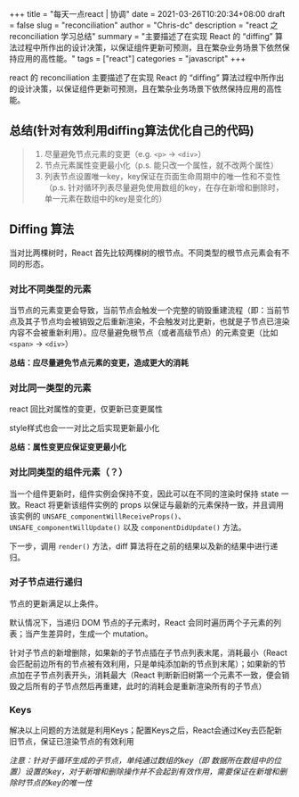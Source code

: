 +++
title = "每天一点react | 协调"
date = 2021-03-26T10:20:34+08:00
draft = false
slug = "reconciliation"
author = "Chris-dc"
description = "react 之 reconciliation 学习总结"
summary = "主要描述了在实现 React 的 “diffing” 算法过程中所作出的设计决策，以保证组件更新可预测，且在繁杂业务场景下依然保持应用的高性能。"
tags = ["react"]
categories = "javascript"
+++

react 的 reconciliation 主要描述了在实现 React 的 “diffing” 算法过程中所作出的设计决策，以保证组件更新可预测，且在繁杂业务场景下依然保持应用的高性能。

## 总结(针对有效利用diffing算法优化自己的代码)

> 1. 尽量避免节点元素的变更（e.g. `<p>` -> `<div>`）
> 2. 节点元素属性变更最小化（p.s. 能只改一个属性，就不改两个属性）
> 3. 列表节点设置唯一key，key保证在页面生命周期中的唯一性和不变性（p.s. 针对循环列表尽量避免使用数组的key，在存在新增和删除时，单一元素在数组中的key是变化的）



## Diffing 算法

当对比两棵树时，React 首先比较两棵树的根节点。不同类型的根节点元素会有不同的形态。



### 对比不同类型的元素

当节点的元素变更会导致，当前节点会触发一个完整的销毁重建流程（即：当前节点及其子节点均会被销毁之后重新渲染，不会触发对比更新，也就是子节点已渲染内容不会被重新利用）。应尽量避免根节点（或者高级节点）的元素变更（比如 `<span>` -> `<div>`）



**总结：应尽量避免节点元素的变更，造成更大的消耗**



### 对比同一类型的元素

react 回比对属性的变更，仅更新已变更属性

style样式也会一一对比之后实现更新最小化



**总结：属性变更应保证变更最小化**



### 对比同类型的组件元素（？）

当一个组件更新时，组件实例会保持不变，因此可以在不同的渲染时保持 state 一致。React 将更新该组件实例的 props 以保证与最新的元素保持一致，并且调用该实例的 `UNSAFE_componentWillReceiveProps()`、`UNSAFE_componentWillUpdate()` 以及 `componentDidUpdate()` 方法。

下一步，调用 `render()` 方法，diff 算法将在之前的结果以及新的结果中进行递归。



### 对子节点进行递归

节点的更新满足以上条件。

默认情况下，当递归 DOM 节点的子元素时，React 会同时遍历两个子元素的列表；当产生差异时，生成一个 mutation。

针对子节点的新增删除，如果新的子节点插在子节点列表末尾，消耗最小（React会匹配前边所有的节点被有效利用，只是单纯添加新的节点到末尾）；如果新的节点加在子节点列表开头，消耗最大（React 判断新旧树第一个元素不一致，便会销毁之后所有的子节点然后再重建，此时的消耗会是重新渲染所有的子节点）



### Keys

解决以上问题的方法就是利用Keys；配置Keys之后，React会通过Key去匹配新旧节点，保证已渲染节点的有效利用



*注意：针对于循环生成的子节点，单纯通过数组的key（即 数据所在数组中的位置）设置的key，对于新增和删除操作并不会起到有效作用，需要保证在新增和删除时节点的key的唯一性*